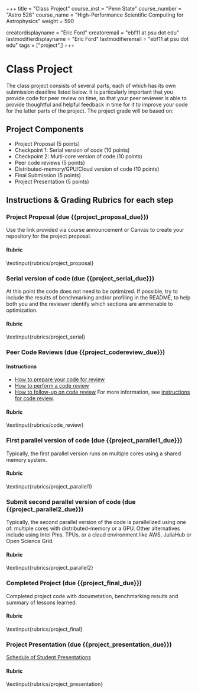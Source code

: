 +++
title = "Class Project"
course_inst = "Penn State"
course_number = "Astro 528"
course_name = "High-Performance Scientific Computing for Astrophysics"
weight = 590

creatordisplayname = "Eric Ford"
creatoremail = "ebf11 at psu dot edu"
lastmodifierdisplayname = "Eric Ford"
lastmodifieremail = "ebf11 at psu dot edu"
tags = ["project",]
+++

# Class Project
The class project consists of several parts, each of which has its own submission deadline listed below.  It is particularly important that you provide code for peer review on time, so that your peer reviewer is able to provide thoughtful and helpful feedback in time for it to improve your code for the latter parts of the project.  The project grade will be based on:

## Project Components
- Project Proposal (5 points) 
- Checkpoint 1: Serial version of code (10 points)
- Checkpoint 2: Multi-core version of code (10 points)
- Peer code reviews (5 points)
- Distributed-memory/GPU/Cloud version of code (10 points)
- Final Submission (5 points)
- Project Presentation (5 points)

## Instructions & Grading Rubrics for each step

### Project Proposal (due {{project_proposal_due}})
Use the link provided via course announcement or Canvas to create your repository for the project proposal.

#### Rubric
\textinput{rubrics/project_proposal}

### Serial version of code (due {{project_serial_due}})
At this point the code does not need to be optimized.
If possible, try to include the results of benchmarking and/or profiling in the README, to help both you and the reviewer identify which sections are ammenable to optimization.

#### Rubric
\textinput{rubrics/project_serial}

### Peer Code Reviews (due {{project_codereview_due}})
#### Instructions
- [How to prepare your code for review](code_reviews/prep)
- [How to perform a code review](code_reviews/how_to)
- [How to follow-up on code review](code_reviews/follow_up)
For more information, see [instructions for code review](code_reviews).

#### Rubric
\textinput{rubrics/code_review}


### First parallel version of code (due {{project_parallel1_due}})
Typically, the first parallel version runs on multiple cores using a shared memory system.
#### Rubric
\textinput{rubrics/project_parallel1}

### Submit second parallel version of code (due {{project_parallel2_due}})
Typically, the second parallel version of the code is parallelized using one of: multiple cores with distributed-memory or a GPU.  Other alternatives include using Intel Phis, TPUs, or a cloud environment like AWS, JuliaHub or Open Science Grid.
#### Rubric
\textinput{rubrics/project_parallel2}

### Completed Project  (due {{project_final_due}})
Completed project code with documetation, benchmarking results and summary of lessons learned.  
#### Rubric
\textinput{rubrics/project_final}

### Project Presentation (due {{project_presentation_due}})
[Schedule of Student Presentations](https://github.com/PsuAstro528/PresentationsSchedule2025/blob/master/README.md)
#### Rubric
\textinput{rubrics/project_presentation}
